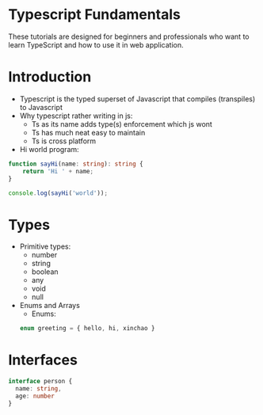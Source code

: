 # Typescript Fundamentals
These tutorials are designed for beginners and professionals who want to learn TypeScript and how to use it in web application.
# Introduction
+ Typescript is the typed superset of Javascript that compiles (transpiles) to Javascript
+ Why typescript rather writing in js:
  + Ts as its name adds type(s) enforcement which js wont
  + Ts has much neat easy to maintain
  + Ts is cross platform
+ Hi world program:
```typescript
function sayHi(name: string): string { 
    return 'Hi ' + name; 
} 

console.log(sayHi('world'));
```
# Types
+ Primitive types:
  + number
  + string
  + boolean
  + any
  + void
  + null
+ Enums and Arrays
  + Enums:
   ```typescript
   enum greeting = { hello, hi, xinchao }
   ```
# Interfaces
```typescript
interface person {
  name: string,
  age: number
}
```
